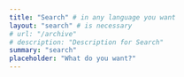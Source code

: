 ```yaml
---
title: "Search" # in any language you want
layout: "search" # is necessary
# url: "/archive"
# description: "Description for Search"
summary: "search"
placeholder: "What do you want?"
---
```

